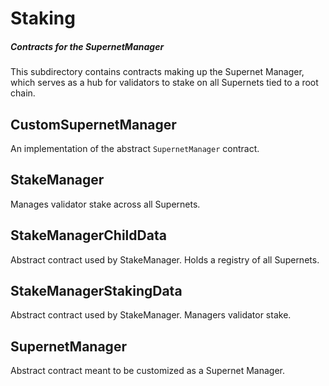 # Staking

##### Contracts for the SupernetManager

This subdirectory contains contracts making up the Supernet Manager, which serves as a hub for validators to stake on all Supernets tied to a root chain.

## CustomSupernetManager

An implementation of the abstract `SupernetManager` contract.

## StakeManager

Manages validator stake across all Supernets.

## StakeManagerChildData

Abstract contract used by StakeManager. Holds a registry of all Supernets.

## StakeManagerStakingData

Abstract contract used by StakeManager. Managers validator stake.

## SupernetManager

Abstract contract meant to be customized as a Supernet Manager.
